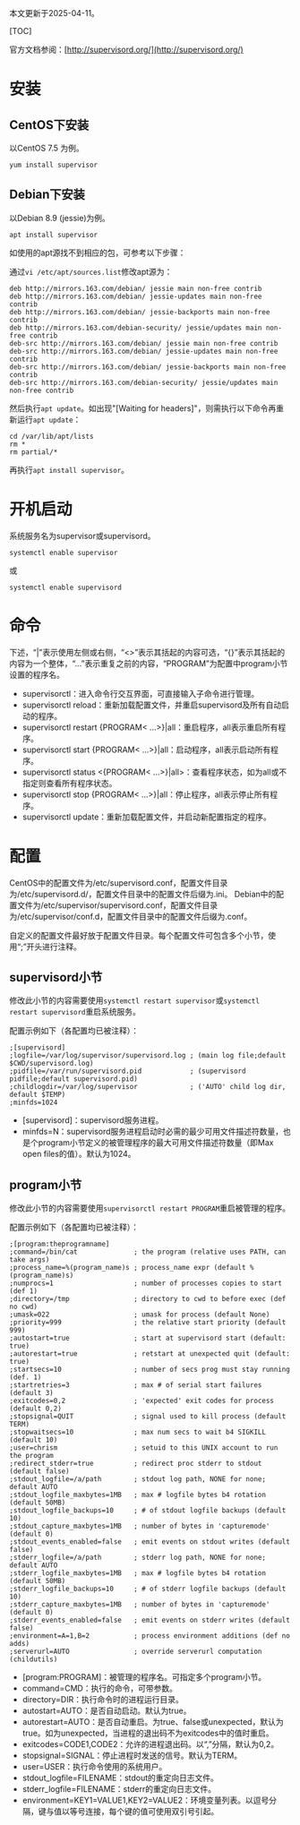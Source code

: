 本文更新于2025-04-11。

[TOC]

官方文档参阅：[http://supervisord.org/](http://supervisord.org/)

# 安装

## CentOS下安装

以CentOS 7.5 为例。

```shell
yum install supervisor
```

## Debian下安装

以Debian 8.9 (jessie)为例。

```shell
apt install supervisor
```

如使用的apt源找不到相应的包，可参考以下步骤：

通过`vi /etc/apt/sources.list`修改apt源为：

```
deb http://mirrors.163.com/debian/ jessie main non-free contrib
deb http://mirrors.163.com/debian/ jessie-updates main non-free contrib
deb http://mirrors.163.com/debian/ jessie-backports main non-free contrib
deb http://mirrors.163.com/debian-security/ jessie/updates main non-free contrib
deb-src http://mirrors.163.com/debian/ jessie main non-free contrib
deb-src http://mirrors.163.com/debian/ jessie-updates main non-free contrib
deb-src http://mirrors.163.com/debian/ jessie-backports main non-free contrib
deb-src http://mirrors.163.com/debian-security/ jessie/updates main non-free contrib
```

然后执行`apt update`。如出现"[Waiting for headers]"，则需执行以下命令再重新运行`apt update`：

```shell
cd /var/lib/apt/lists
rm *
rm partial/*
```

再执行`apt install supervisor`。

# 开机启动

系统服务名为supervisor或supervisord。

```shell
systemctl enable supervisor
```

或

```shell
systemctl enable supervisord
```

# 命令

下述，“|”表示使用左侧或右侧，“<>”表示其括起的内容可选，“{}”表示其括起的内容为一个整体，“...”表示重复之前的内容，“PROGRAM”为配置中program小节设置的程序名。

* supervisorctl：进入命令行交互界面，可直接输入子命令进行管理。
* supervisorctl reload：重新加载配置文件，并重启supervisord及所有自动启动的程序。
* supervisorctl restart {PROGRAM< ...>}|all：重启程序，all表示重启所有程序。
* supervisorctl start {PROGRAM< ...>}|all：启动程序，all表示启动所有程序。
* supervisorctl status <{PROGRAM< ...>}|all>：查看程序状态，如为all或不指定则查看所有程序状态。
* supervisorctl stop {PROGRAM< ...>}|all：停止程序，all表示停止所有程序。
* supervisorctl update：重新加载配置文件，并启动新配置指定的程序。

# 配置

CentOS中的配置文件为/etc/supervisord.conf，配置文件目录为/etc/supervisord.d/，配置文件目录中的配置文件后缀为.ini。
Debian中的配置文件为/etc/supervisor/supervisord.conf，配置文件目录为/etc/supervisor/conf.d，配置文件目录中的配置文件后缀为.conf。

自定义的配置文件最好放于配置文件目录。每个配置文件可包含多个小节，使用“;”开头进行注释。

## supervisord小节

修改此小节的内容需要使用`systemctl restart supervisor`或`systemctl restart supervisord`重启系统服务。

配置示例如下（各配置均已被注释）：

```
;[supervisord]
;logfile=/var/log/supervisor/supervisord.log ; (main log file;default $CWD/supervisord.log)
;pidfile=/var/run/supervisord.pid            ; (supervisord pidfile;default supervisord.pid)
;childlogdir=/var/log/supervisor             ; ('AUTO' child log dir, default $TEMP)
;minfds=1024
```

* [supervisord]：supervisord服务进程。
* minfds=N：supervisord服务进程启动时必需的最少可用文件描述符数量，也是个program小节定义的被管理程序的最大可用文件描述符数量（即Max open files的值）。默认为1024。

## program小节

修改此小节的内容需要使用`supervisorctl restart PROGRAM`重启被管理的程序。

配置示例如下（各配置均已被注释）：

```
;[program:theprogramname]
;command=/bin/cat              ; the program (relative uses PATH, can take args)
;process_name=%(program_name)s ; process_name expr (default %(program_name)s)
;numprocs=1                    ; number of processes copies to start (def 1)
;directory=/tmp                ; directory to cwd to before exec (def no cwd)
;umask=022                     ; umask for process (default None)
;priority=999                  ; the relative start priority (default 999)
;autostart=true                ; start at supervisord start (default: true)
;autorestart=true              ; retstart at unexpected quit (default: true)
;startsecs=10                  ; number of secs prog must stay running (def. 1)
;startretries=3                ; max # of serial start failures (default 3)
;exitcodes=0,2                 ; 'expected' exit codes for process (default 0,2)
;stopsignal=QUIT               ; signal used to kill process (default TERM)
;stopwaitsecs=10               ; max num secs to wait b4 SIGKILL (default 10)
;user=chrism                   ; setuid to this UNIX account to run the program
;redirect_stderr=true          ; redirect proc stderr to stdout (default false)
;stdout_logfile=/a/path        ; stdout log path, NONE for none; default AUTO
;stdout_logfile_maxbytes=1MB   ; max # logfile bytes b4 rotation (default 50MB)
;stdout_logfile_backups=10     ; # of stdout logfile backups (default 10)
;stdout_capture_maxbytes=1MB   ; number of bytes in 'capturemode' (default 0)
;stdout_events_enabled=false   ; emit events on stdout writes (default false)
;stderr_logfile=/a/path        ; stderr log path, NONE for none; default AUTO
;stderr_logfile_maxbytes=1MB   ; max # logfile bytes b4 rotation (default 50MB)
;stderr_logfile_backups=10     ; # of stderr logfile backups (default 10)
;stderr_capture_maxbytes=1MB   ; number of bytes in 'capturemode' (default 0)
;stderr_events_enabled=false   ; emit events on stderr writes (default false)
;environment=A=1,B=2           ; process environment additions (def no adds)
;serverurl=AUTO                ; override serverurl computation (childutils)
```

* [program:PROGRAM]：被管理的程序名。可指定多个program小节。
* command=CMD：执行的命令，可带参数。
* directory=DIR：执行命令时的进程运行目录。
* autostart=AUTO：是否自动启动。默认为true。
* autorestart=AUTO：是否自动重启。为true、false或unexpected，默认为true。如为unexpected，当进程的退出码不为exitcodes中的值时重启。
* exitcodes=CODE1,CODE2：允许的进程退出码。以“,”分隔，默认为0,2。
* stopsignal=SIGNAL：停止进程时发送的信号。默认为TERM。
* user=USER：执行命令使用的系统用户。
* stdout_logfile=FILENAME：stdout的重定向日志文件。
* stderr_logfile=FILENAME：stderr的重定向日志文件。
* environment=KEY1=VALUE1,KEY2=VALUE2：环境变量列表。以逗号分隔，键与值以等号连接，每个键的值可使用双引号引起。
